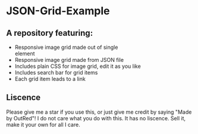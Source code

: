 # JSON-Grid-Example
## A repository featuring:
- Responsive image grid made out of single <div> element
- Responsive image grid made from JSON file
- Includes plain CSS for image grid, edit it as you like
- Includes search bar for grid items
- Each grid item leads to a link
  
## Liscence
Please give me a star if you use this, or just give me credit by saying "Made by OutRed"! I do not care what you do with this. It has no liscence. Sell it, make it your own for all I care.
